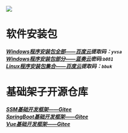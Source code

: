 ![](/picture/2022-02-20-02-35-58.png)


# 软件安装包
***[Windows程序安装包全部——百度云](https://pan.baidu.com/s/1Zs7-Ws9jFE1xJGzXNz9qQA)提取码：`yvsa`***  
***[Windows程序安装包部分——蓝奏云](https://wwi.lanzout.com/b0e3p2paf)密码:`b081`***  
***[Linux程序安装包集合——百度云](https://pan.baidu.com/s/1HfMMSoRq1lZ6jWE3j57nsQ)提取码：`bbuk`***  


# 基础架子开源仓库
***[SSM基础开发框架——Gitee](https://gitee.com/zengxiaochao/ssm-base-system)***  
***[SpringBoot基础开发框架——Gitee](https://gitee.com/zengxiaochao/springboot-base-system)***  
***[Vue基础开发框架——Gitee](https://gitee.com/zengxiaochao/vue-base-system)***  

<!-- # 万能商城开源仓库
***[万能商城后端SpringBoot——Gitee](https://gitee.com/zengxiaochao/mall-springboot-back)***  
***[万能商城前端SpringBoot——Gitee](https://gitee.com/zengxiaochao/mall-vue-front)***   -->
